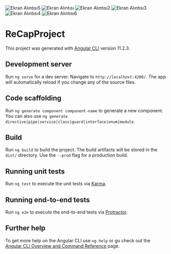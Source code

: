 ![Ekran Alıntısı5](https://user-images.githubusercontent.com/33204265/115149050-ea21e700-a06a-11eb-8c23-78fbe2d39c67.PNG)
![Ekran Alıntısı](https://user-images.githubusercontent.com/33204265/114323203-df2bfb80-9b2c-11eb-886e-eabdb29c96c6.PNG)
![Ekran Alıntısı2](https://user-images.githubusercontent.com/33204265/114323209-e81ccd00-9b2c-11eb-855b-87821d3683ba.PNG)
![Ekran Alıntısı3](https://user-images.githubusercontent.com/33204265/114323214-ec48ea80-9b2c-11eb-99c1-4f4ed755afd5.PNG)
![Ekran Alıntısı4](https://user-images.githubusercontent.com/33204265/114323216-ece18100-9b2c-11eb-913d-3c8f246837bc.PNG)
![Ekran Alıntısı6](https://user-images.githubusercontent.com/33204265/114323220-eeab4480-9b2c-11eb-9865-abb25912d861.PNG)
# ReCapProject

This project was generated with [Angular CLI](https://github.com/angular/angular-cli) version 11.2.3.

## Development server

Run `ng serve` for a dev server. Navigate to `http://localhost:4200/`. The app will automatically reload if you change any of the source files.

## Code scaffolding

Run `ng generate component component-name` to generate a new component. You can also use `ng generate directive|pipe|service|class|guard|interface|enum|module`.

## Build

Run `ng build` to build the project. The build artifacts will be stored in the `dist/` directory. Use the `--prod` flag for a production build.

## Running unit tests

Run `ng test` to execute the unit tests via [Karma](https://karma-runner.github.io).

## Running end-to-end tests

Run `ng e2e` to execute the end-to-end tests via [Protractor](http://www.protractortest.org/).

## Further help

To get more help on the Angular CLI use `ng help` or go check out the [Angular CLI Overview and Command Reference](https://angular.io/cli) page.
